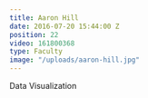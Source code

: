 ```yaml
---
title: Aaron Hill
date: 2016-07-20 15:44:00 Z
position: 22
video: 161800368
type: Faculty
image: "/uploads/aaron-hill.jpg"
---
```


Data Visualization
